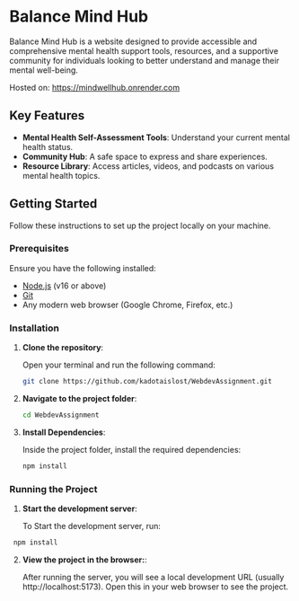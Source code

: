 # Balance Mind Hub

Balance Mind Hub is a website designed to provide accessible and comprehensive mental health support tools, resources, and a supportive community for individuals looking to better understand and manage their mental well-being.

Hosted on: https://mindwellhub.onrender.com

## Key Features

- **Mental Health Self-Assessment Tools**: Understand your current mental health status.
- **Community Hub**: A safe space to express and share experiences.
- **Resource Library**: Access articles, videos, and podcasts on various mental health topics.

## Getting Started

Follow these instructions to set up the project locally on your machine.

### Prerequisites

Ensure you have the following installed:

- [Node.js](https://nodejs.org/) (v16 or above)
- [Git](https://git-scm.com/)
- Any modern web browser (Google Chrome, Firefox, etc.)

### Installation

1. **Clone the repository**:

   Open your terminal and run the following command:

   ```bash
   git clone https://github.com/kadotaislost/WebdevAssignment.git
   ```

2. **Navigate to the project folder**:

   ```bash
   cd WebdevAssignment
   ```

3. **Install Dependencies**:

   Inside the project folder, install the required dependencies:

   ```bash
   npm install
   ```

### Running the Project

1. **Start the development server**:

   To Start the development server, run:

```bash
 npm install
```

2. **View the project in the browser:**:

   After running the server, you will see a local development URL (usually http://localhost:5173). Open this in your web browser to see the project.
